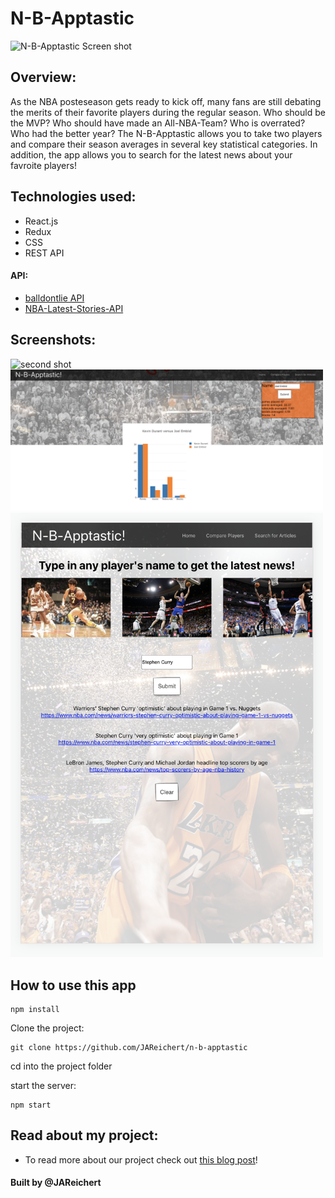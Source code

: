 # N-B-Apptastic

<img src="src/assets/title.png" alt="N-B-Apptastic Screen shot" width="500"/>

## Overview:

As the NBA posteseason gets ready to kick off, many fans are still debating the merits of their favorite players during the regular season. Who should be the MVP? Who should have made an All-NBA-Team? Who is overrated? Who had the better year? The N-B-Apptastic allows you to take two players and compare their season averages in several key statistical categories. In addition, the app allows you to search for the latest news about your favroite players!

## Technologies used:

- React.js
- Redux
- CSS
- REST API

#### API:

- [balldontlie API](https://www.balldontlie.io/#introduction) 
- [NBA-Latest-Stories-API](https://nba-stories.herokuapp.com/)

## Screenshots:

<img src="/src/assets/secondPage.png" alt="second shot" width="500"/>

<img src="/src/assets/graph.png" alt="graph" width="500"/>

<img src="/src/assets/ipadVersion.png" alt="iPadVersion" width="500"/>

## How to use this app
```
npm install

```
Clone the project:
```
git clone https://github.com/JAReichert/n-b-apptastic
```
cd into the project folder

start the server:
```
npm start

```



## Read about my project:

- To read more about our project check out [this blog post](https://dev.to/jareichert/has-this-ever-happened-to-you-1km1)!

#### Built by @JAReichert
